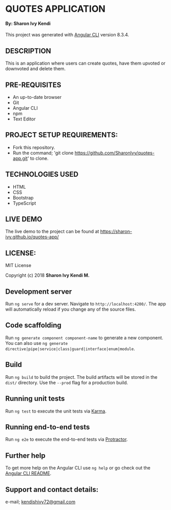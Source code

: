 # QUOTES APPLICATION
#### By: Sharon Ivy Kendi
This project was generated with [Angular CLI](https://github.com/angular/angular-cli) version 8.3.4.

## DESCRIPTION
This is an application where users can create quotes, have them upvoted or downvoted and delete them.

## PRE-REQUISITES
* An up-to-date browser
* Git
* Angular CLI
* npm
* Text Editor

## PROJECT SETUP REQUIREMENTS:
  * Fork this repository.
  * Run the command;
    'git clone https://github.com/SharonIvy/quotes-app.git' to clone.

## TECHNOLOGIES USED

* HTML
* CSS
* Bootstrap
* TypeScript

## LIVE DEMO

The live demo to the project can be found at https://sharon-ivy.github.io/quotes-app/

## LICENSE:
  MIT License

  Copyright (c) 2018 **Sharon Ivy Kendi M.**

## Development server

Run `ng serve` for a dev server. Navigate to `http://localhost:4200/`. The app will automatically reload if you change any of the source files.

## Code scaffolding

Run `ng generate component component-name` to generate a new component. You can also use `ng generate directive|pipe|service|class|guard|interface|enum|module`.

## Build

Run `ng build` to build the project. The build artifacts will be stored in the `dist/` directory. Use the `--prod` flag for a production build.

## Running unit tests

Run `ng test` to execute the unit tests via [Karma](https://karma-runner.github.io).

## Running end-to-end tests

Run `ng e2e` to execute the end-to-end tests via [Protractor](http://www.protractortest.org/).

## Further help

To get more help on the Angular CLI use `ng help` or go check out the [Angular CLI README](https://github.com/angular/angular-cli/blob/master/README.md).

## Support and contact details:
  e-mail; kendishivy72@gmail.com
